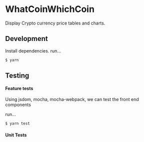 # WhatCoinWhichCoin

Display Crypto currency price tables and charts.

## Development

Install dependencies. run...

```bash
$ yarn
```

## Testing

#### Feature tests

Using jsdom, mocha, mocha-webpack, we can test the front end components

run...

```bash
$ yarn test
```

#### Unit Tests